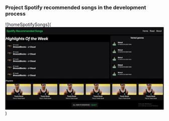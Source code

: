### Project Spotify recommended songs in the development process



![homeSpotifySongs](![mvp image](image.png))